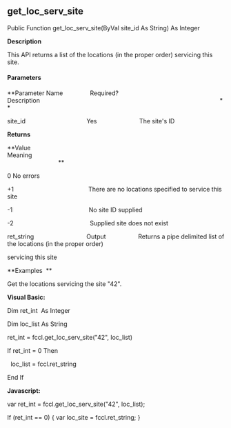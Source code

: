 get_loc_serv_site
-------------------

Public Function get_loc_serv_site(ByVal site_id As String) As Integer

**Description**

This API returns a list of the locations (in the proper order) servicing this site.

#### Parameters
**Parameter Name                Required?             Description                                                                                                          **

site_id                                    Yes                         The site's ID

**Returns**

**Value                                     Meaning                                                                                                                                               **

0 No errors

+1                                            There are no locations specified to service this site

-1                                             No site ID supplied

-2                                             Supplied site does not exist

ret_string                               Output                   Returns a pipe delimited list of the locations (in the proper order)

servicing this site

**Examples  **

 Get the locations servicing the site "42".

**Visual Basic:**

Dim ret_int  As Integer

Dim loc_list As String

ret_int = fccl.get_loc_serv_site("42", loc_list)

If ret_int = 0 Then

  loc_list = fccl.ret_string

End If

**Javascript:**

var ret_int = fccl.get_loc_serv_site("42", loc_list);

If (ret_int == 0) { var loc_site = fccl.ret_string; }
